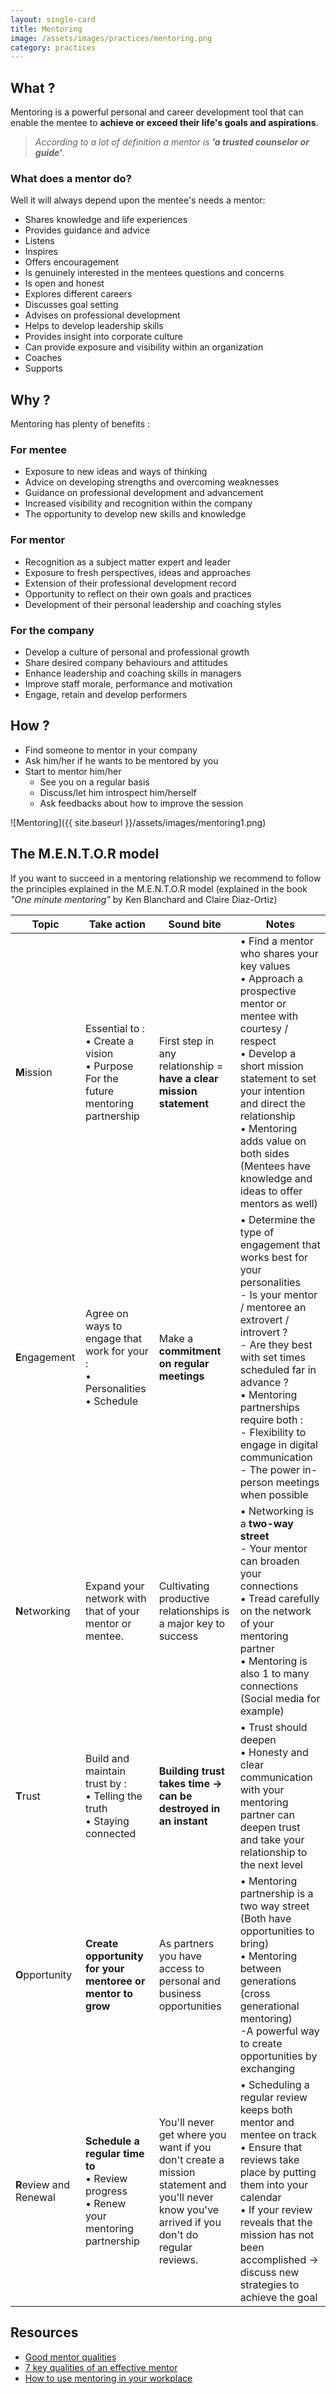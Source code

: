```yaml
---
layout: single-card
title: Mentoring
image: /assets/images/practices/mentoring.png
category: practices
---
```



## What ?
Mentoring is a powerful personal and career development tool that can enable the mentee to **achieve or exceed their life's goals and aspirations**.  
> *According to a lot of definition a mentor is **'a trusted counselor or guide'***.

### What does a mentor do?
Well it will always depend upon the mentee's needs a mentor:
* Shares knowledge and life experiences
* Provides guidance and advice
* Listens
* Inspires
* Offers encouragement
* Is genuinely interested in the mentees questions and concerns
* Is open and honest
* Explores different careers
* Discusses goal setting
* Advises on professional development
* Helps to develop leadership skills
* Provides insight into corporate culture
* Can provide exposure and visibility within an organization
* Coaches
* Supports

## Why ?
Mentoring has plenty of benefits :

### **For mentee**
* Exposure to new ideas and ways of thinking
* Advice on developing strengths and overcoming weaknesses
* Guidance on professional development and advancement
* Increased visibility and recognition within the company
* The opportunity to develop new skills and knowledge

### **For mentor**
* Recognition as a subject matter expert and leader
* Exposure to fresh perspectives, ideas and approaches
* Extension of their professional development record
* Opportunity to reflect on their own goals and practices
* Development of their personal leadership and coaching styles

### **For the company**
* Develop a culture of personal and professional growth
* Share desired company behaviours and attitudes
* Enhance leadership and coaching skills in managers
* Improve staff morale, performance and motivation
* Engage, retain and develop performers

## How ?
* Find someone to mentor in your company
* Ask him/her if he wants to be mentored by you
* Start to mentor him/her
    * See you on a regular basis
    * Discuss/let him introspect him/herself
    * Ask feedbacks about how to improve the session

![Mentoring]({{ site.baseurl }}/assets/images/mentoring1.png)

## The M.E.N.T.O.R model
If you want to succeed in a mentoring relationship we recommend to follow the principles explained in the M.E.N.T.O.R model (explained in the book *"One minute mentoring"* by Ken Blanchard and Claire Diaz-Ortiz)

| Topic | Take action | Sound bite | Notes |
| --- | --- | --- | --- |
| **M**ission | Essential to : <br/>• Create a vision<br/>• Purpose<br/>For the future mentoring partnership | First step in any relationship = **have a clear mission statement** | • Find a mentor who shares your key values<br/>• Approach a prospective mentor or mentee with courtesy / respect<br/>• Develop a short mission statement to set your intention and direct the relationship<br/>• Mentoring adds value on both sides (Mentees have knowledge and ideas to offer mentors as well)
| **E**ngagement | Agree on ways to engage that work for your :<br/>• Personalities<br/>• Schedule | Make a **commitment on regular meetings** | • Determine the type of engagement that works best for your personalities <br/> - Is your mentor / mentoree an extrovert / introvert ?<br/>- Are they best with set times scheduled far in advance ?<br/>• Mentoring partnerships require both :<br/>- Flexibility to engage in digital communication<br/> - The power in-person meetings when possible |
| **N**etworking | Expand your network with that of your mentor or mentee. | Cultivating productive relationships is a major key to success | • Networking is a **two-way street**<br/>- Your mentor can broaden your connections<br/>• Tread carefully on the network of your mentoring partner<br/>• Mentoring is also 1 to many connections (Social media for example) |
| **T**rust | Build and maintain trust by : <br/>• Telling the truth<br/>• Staying connected | **Building trust takes time -> can be destroyed in an instant** | • Trust should deepen <br/>• Honesty and clear communication with your mentoring partner can deepen trust and take your relationship to the next level |
| **O**pportunity | **Create opportunity for your mentoree or mentor to grow** | As partners you have access to personal and business opportunities | • Mentoring partnership is a two way street (Both have opportunities to bring)<br/>• Mentoring between generations (cross generational mentoring)<br/>-A powerful way to create opportunities by exchanging |
| **R**eview and Renewal | **Schedule a regular time to**<br/>• Review progress<br/>• Renew your mentoring partnership | You'll never get where you want if you don't create a mission statement and you'll never know you've arrived if you don't do regular reviews. | • Scheduling a regular review keeps both mentor and mentee on track <br/>• Ensure that reviews take place by putting them into your calendar<br/>• If your review reveals that the mission has not been accomplished -> discuss new strategies to achieve the goal |

## Resources
* [Good mentor qualities](http://lrsuccess.com/qualities-good-mentor/)
* [7 key qualities of an effective mentor](https://www.inc.com/jayson-demers/7-key-qualities-of-an-effective-mentor.html)
* [How to use mentoring in your workplace](https://chronus.com/how-to-use-mentoring-in-your-workplace)
